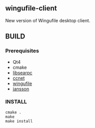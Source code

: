 ## wingufile-client ##

New version of Wingufile desktop client.

## BUILD ##

### Prerequisites ###

- Qt4
- cmake
- [libsearpc](https://github.com/wingumd/libsearpc)
- [ccnet](https://github.com/wingumd/ccnet)
- [wingufile](https://github.com/wingumd/wingufile)
- [jansson](https://github.com/akheron/jansson)

### INSTALL ###

```
cmake .
make
make install
```
